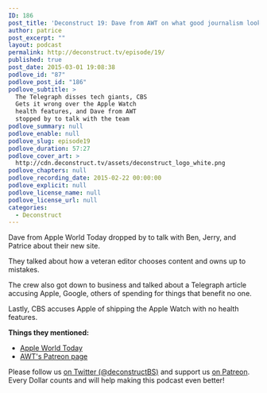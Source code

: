 ```yaml
---
ID: 186
post_title: 'Deconstruct 19: Dave from AWT on what good journalism looks like'
author: patrice
post_excerpt: ""
layout: podcast
permalink: http://deconstruct.tv/episode/19/
published: true
post_date: 2015-03-01 19:08:38
podlove_id: "87"
podlove_post_id: "186"
podlove_subtitle: >
  The Telegraph disses tech giants, CBS
  Gets it wrong over the Apple Watch
  health features, and Dave from AWT
  stopped by to talk with the team
podlove_summary: null
podlove_enable: null
podlove_slug: episode19
podlove_duration: 57:27
podlove_cover_art: >
  http://cdn.deconstruct.tv/assets/deconstruct_logo_white.png
podlove_chapters: null
podlove_recording_date: 2015-02-22 00:00:00
podlove_explicit: null
podlove_license_name: null
podlove_license_url: null
categories:
  - Deconstruct
---
```

<p>Dave from Apple World Today dropped by to talk with Ben, Jerry, and Patrice about their new site.</p>
They talked about how a veteran editor chooses content and owns up to mistakes. </p>
<p>The crew also got down to business and talked about a Telegraph article accusing Apple, Google, others of spending for things that benefit no one.</p>
<p>Lastly, CBS accuses Apple of shipping the Apple Watch with no health features.</p>

<p><strong>Things they mentioned:</strong><br />
<ul><li><a href="http://appleworld.today">Apple World Today</a></li>
<li><a href="https://www.patreon.com/AppleWorldToday">AWT's Patreon page</a></ul></p>
<p>
Please follow us <a href="http://twitter.com/deconstructBS">on Twitter (@deconstructBS)</a> and support us <a href="http://patreon.com/deconstruct">on Patreon</a>. Every Dollar counts and will help making this podcast even better!
</p>